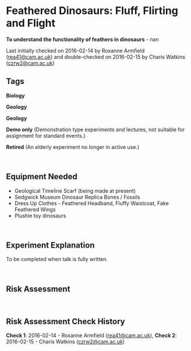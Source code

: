 # Feathered Dinosaurs: Fluff, Flirting and Flight 

**To understand the functionality of feathers in dinosaurs** - nan

Last initially checked on 2016-02-14 by Roxanne Armfield (rea41@cam.ac.uk) and double-checked on 2016-02-15 by Charis Watkins (czrw2@cam.ac.uk)

## Tags
<!--- Start Tags (DO NOT REMOVE THIS COMMENT) --->

**Biology**

**Geology**

**Geology**

**Demo only** (Demonstration type experiments and lectures, not suitable for assignment for standard events.)

**Retired** (An elderly experiment no longer in active use.)
<!--- End Tags (DO NOT REMOVE THIS COMMENT) --->

<br/>

## Equipment Needed 
- Geological Timeline Scarf (being made at present)
- Sedgwick Museum Dinosaur Replica Bones / Fossils
- Dress Up Clothes - Feathered Headband, Fluffy Waistcoat, Fake Feathered Wings
- Plushie toy dinosaurs

<br/>

## Experiment Explanation 

To be completed when talk is fully written.

<br/>

## Risk Assessment



<br/>

## Risk Assessment Check History 

**Check 1**: 2016-02-14 - Roxanne Armfield (rea41@cam.ac.uk), **Check 2**: 2016-02-15 - Charis Watkins (czrw2@cam.ac.uk)
